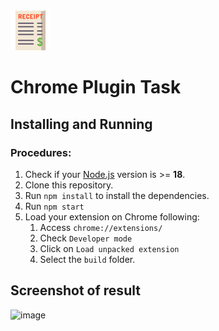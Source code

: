 <img src="src/assets/img/icon-128.png" width="64"/>

# Chrome Plugin Task

## Installing and Running

### Procedures:

1. Check if your [Node.js](https://nodejs.org/) version is >= **18**.
2. Clone this repository.
3. Run `npm install` to install the dependencies.
4. Run `npm start`
5. Load your extension on Chrome following:
   1. Access `chrome://extensions/`
   2. Check `Developer mode`
   3. Click on `Load unpacked extension`
   4. Select the `build` folder.

## Screenshot of result

![image](https://github.com/silvercoderninja/recipe-chrome-plugin/assets/75097898/0eeb9c1f-553b-43d7-88dd-f93a370b624d)
